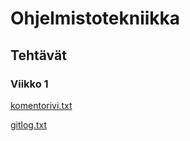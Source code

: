 # Ohjelmistotekniikka

## Tehtävät

### Viikko 1

[komentorivi.txt](https://github.com/niilolehtonen/ohte-harjoitustyo/blob/master/laskarit/viikko1/komentorivi.txt)

[gitlog.txt](https://github.com/niilolehtonen/ohte-harjoitustyo/blob/master/laskarit/viikko1/gitlog.txt)
